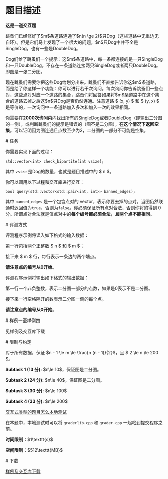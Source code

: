 # 题目描述

<p><strong>这是一道交互题</strong></p>
<p>跳蚤们已经修好了$m$条道路连通了$n(n \ge 2)$只Dog（这些道路中无重边无自环）。但是它们马上发现了一个很大的问题，$n$只Dog中并不全是SingleDog，也有一些是DoubleDog。</p>
<p>Dog们给了跳蚤们一个提示：这$m$条道路中，每一条都连接的是一只SingleDog和一只DoubleDog。不存在一条道路连接两只SingleDog或者两只DoubleDog。即图是一张二分图。</p>
<p>现在跳蚤们需要你把这些Dog给划分出来。跳蚤们不直接告诉你这$m$条道路，而是给了你这样一个功能：你可以进行若干次询问。每次询问你告诉跳蚤们一些点对，这些点对对应一个道路的集合，跳蚤们将回答如果将$m$条道路中在这个集合的道路去掉之后这$n$只Dog是否仍然连通。注意道路 $ (x, y) $ 和 $ (y, x) $ 是等价的，一次询问中一条道路加入多次和加入一次的效果相同。</p>
<p>你需要在<strong>2000次询问内</strong>内找出所有的SingleDog或者DoubleDog（即输出二分图的一侧），或判断跳蚤们的提示是错误的（图不是二分图），<strong>在这个情况下返回空集</strong>。可以证明因为图连通且点数至少为2，二分图的一部分不可能是空集。</p>
# 任务


<p>你需要实现下面的过程：</p>
<pre><code class="sh_cpp">std::vector&lt;int&gt; check_bipartite(int vsize);</code></pre>
<p>其中 <code>vsize</code> 是Dog的数量，也就是题目描述中的 $ n $。</p>
<p>你可以调用以下过程和交互库进行交互：</p>
<pre><code class="sh_cpp">bool query(std::vector&lt;std::pair&lt;int, int&gt;&gt; banned_edges);</code></pre>
<p>其中 <code>banned_edges</code> 是一个包含点对的 vector，表示你要去掉的点对。当图仍然联通时返回值为<code>true</code>，否则为<code>false</code>。你必须保证所有点对合法，否则你将的得到 0 分。所谓点对合法就是值点对中的<strong>每个编号都必须合法，且两个点不能相同</strong>。</p>
# 评测方式


<p>评测程序示例将读入如下格式的输入数据：</p>
<p>第一行包括两个正整数 $ n $ 和 $ m $；</p>
<p>接下来 $ m $ 行，每行表示一条边的两个端点。</p>
<p><strong>请注意点的编号从0开始</strong>。</p>
<p>评测程序示例将输出如下格式的输出数据：</p>
<p>第一行一个非负整数，表示二分图一部分的点数，如果是0表示不是二分图。</p>
<p>接下来一行空格隔开的数表示二分图一侧的每个点。</p>
<p><strong>请注意点的编号从0开始</strong>。</p>
# 样例一至样例四


<p>见样例及交互库下载</p>
# 限制与约定


<p>对于所有数据，保证 $n - 1 \le m \le \frac{n (n - 1)}{2}$，且 $ 2 \le n \le 200 $。</p>
<p><strong>Subtask 1 (13 分):</strong> $n\le 10$，保证图是二分图。</p>
<p><strong>Subtask 2 (24 分):</strong> $n\le 40$，保证图是二分图。</p>
<p><strong>Subtask 3 (30 分):</strong> $n\le 100$</p>
<p><strong>Subtask 4 (33 分):</strong> $n\le 200$</p>
<p><a href="/faq">交互式类型的题目怎么本地测试</a></p>
<p>在本题中，本地测试时可以将 <code>graderlib.cpp</code> 和 <code>grader.cpp</code> 一起粘到提交程序之前。</p>
<p><strong>时间限制：</strong>$1\texttt{s}$</p>
<p><strong>空间限制：</strong>$512\texttt{MB}$</p>
# 下载


<p><a href="/download.php?type=problem&amp;id=461">样例及交互库下载</a></p>
